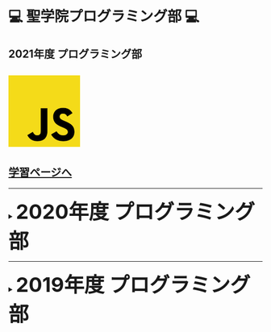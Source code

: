 # :computer: 聖学院プログラミング部 :computer:

## 2021年度 プログラミング部

## ![jslogo](docs/p5js/pics/jslogo.png)

## [学習ページへ](https://github.com/Seigakuin/todays_task/tree/master/docs/y2021/starter.md)



----

<details>
<summary><b style="font-size: 40px"> 2020年度 プログラミング部 </b></summary>

## 2020年度 プログラミング部

## ![p5logo](docs/p5js/pics/p5logo.png)![jslogo](docs/p5js/pics/jslogo.png)

## [p5.js 学習ページ](https://github.com/Seigakuin/todays_task/tree/master/docs/p5js/p5js.md)



### LINKS

### [JavaScript](https://developer.mozilla.org/ja/docs/Web/JavaScript) 

* 使用する言語

### [p5.js](https://p5js.org/) 

* 使用するJavaScriptライブラリ

### [p5.js リファレンス](https://p5js.org/reference/) 

* 関数や定数の説明

### [p5.js Web Editor](https://editor.p5js.org/) 

* ブラウザ上でコードを書くことができる

## 

</details>

----

<details>
<summary><b style="font-size: 40px"> 2019年度 プログラミング部 </b></summary>





<p>

:imp: [**始め方**](https://github.com/Seigakuin/todays_task/blob/master/Environment.md) :smiling_imp:

## :sparkles: 本日の課題

:hatching_chick: <b> 学習サイト </b> :dash:

- [Progate](https://prog-8.com/) に登録し、 **Python コース** で特訓

<br></br>

### :game_die: [すごろくゲーム](https://github.com/Seigakuin/todays_task/blob/master/projects/sugoroku/sugoroku.md) :game_die:

<br></br>


### :us: [Target1900クイズアプリ](https://github.com/Seigakuin/todays_task/blob/master/projects/back_to_basics/back_to_basics.md) :gb:

<br></br>

### :boom: [基本 Task](https://github.com/Seigakuin/todays_task/blob/master/docs/basic_tasks.md) :smiley:

<br></br>

### :spades: [Pygame Zero- Cards](https://github.com/Seigakuin/todays_task/blob/master/projects/pygame_zero/card_project/cards.md) :hearts:

<br></br>

### :cat: [Arcade Basics](https://github.com/Seigakuin/todays_task/blob/master/docs/arcade_basics.md) :mouse:

<br></br>

### :whale2: [Arcade - Animating Snow](https://github.com/Seigakuin/todays_task/blob/master/docs/animating_snow.md) :dragon:

<br></br>

### :whale2: [Arcade - Ship Shooter](https://github.com/Seigakuin/todays_task/blob/master/docs/ship_shooter.md) :dragon:

<br></br>




### :snake: [Pygame Platformer](https://github.com/Seigakuin/todays_task/blob/master/docs/pygame_platformer.md) :snake:

<br></br>

### :boom: [Pygame Zero- Dice](https://github.com/Seigakuin/todays_task/blob/master/projects/pygame_zero/dice_project/dice.md) :boom:

<br></br>
</p>
</details>